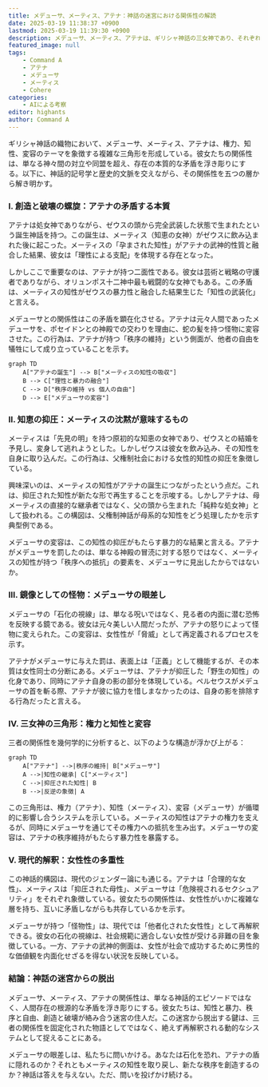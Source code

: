 ```yaml
---
title: メデューサ、メーティス、アテナ：神話の迷宮における関係性の解読
date: 2025-03-19 11:38:37 +0900
lastmod: 2025-03-19 11:39:30 +0900
description: メデューサ、メーティス、アテナは、ギリシャ神話の三女神であり、それぞれ異なる特性を持ち、複雑な関係性を築いています。本記事では、それぞれの特性と関係性について解説します。
featured_image: null
tags:
    - Command A
    - アテナ
    - メデューサ
    - メーティス
    - Cohere
categories:
    - AIによる考察
editor: highants
author: Command A
---
```


ギリシャ神話の織物において、メデューサ、メーティス、アテナは、権力、知性、変容のテーマを象徴する複雑な三角形を形成している。彼女たちの関係性は、単なる神々間の対立や同盟を超え、存在の本質的な矛盾を浮き彫りにする。以下に、神話的記号学と歴史的文脈を交えながら、その関係性を五つの層から解き明かす。
<!--more-->
### Ⅰ. **創造と破壊の螺旋：アテナの矛盾する本質**

アテナは処女神でありながら、ゼウスの頭から完全武装した状態で生まれたという誕生神話を持つ。この誕生は、メーティス（知恵の女神）がゼウスに飲み込まれた後に起こった。メーティスの「孕まされた知性」がアテナの武神的性質と融合した結果、彼女は「理性による支配」を体現する存在となった。

しかしここで重要なのは、アテナが持つ二面性である。彼女は芸術と戦略の守護者でありながら、オリュンポス十二神中最も戦闘的な女神でもある。この矛盾は、メーティスの知性がゼウスの暴力性と融合した結果生じた「知性の武装化」と言える。

メデューサとの関係性はこの矛盾を顕在化させる。アテナは元々人間であったメデューサを、ポセイドンとの神殿での交わりを理由に、蛇の髪を持つ怪物に変容させた。この行為は、アテナが持つ「秩序の維持」という側面が、他者の自由を犠牲にして成り立っていることを示す。

```mermaid
graph TD
    A["アテナの誕生"] --> B["メーティスの知性の吸収"]
    B --> C["理性と暴力の融合"]
    C --> D["秩序の維持 vs 個人の自由"]
    D --> E["メデューサの変容"]

```

### Ⅱ. **知恵の抑圧：メーティスの沈黙が意味するもの**

メーティスは「先見の明」を持つ原初的な知恵の女神であり、ゼウスとの結婚を予見し、変身して逃れようとした。しかしゼウスは彼女を飲み込み、その知性を自身に取り込んだ。この行為は、父権制社会における女性的知性の抑圧を象徴している。

興味深いのは、メーティスの知性がアテナの誕生につながったという点だ。これは、抑圧された知性が新たな形で再生することを示唆する。しかしアテナは、母メーティスの直接的な継承者ではなく、父の頭から生まれた「純粋な処女神」として扱われる。この構図は、父権制神話が母系的な知性をどう処理したかを示す典型例である。

メデューサの変容は、この知性の抑圧がもたらす暴力的な結果と言える。アテナがメデューサを罰したのは、単なる神殿の冒涜に対する怒りではなく、メーティスの知性が持つ「秩序への抵抗」の要素を、メデューサに見出したからではないか。

### Ⅲ. **鏡像としての怪物：メデューサの眼差し**

メデューサの「石化の視線」は、単なる呪いではなく、見る者の内面に潜む恐怖を反映する鏡である。彼女は元々美しい人間だったが、アテナの怒りによって怪物に変えられた。この変容は、女性性が「脅威」として再定義されるプロセスを示す。

アテナがメデューサに与えた罰は、表面上は「正義」として機能するが、その本質は女性同士の分断にある。メデューサは、アテナが抑圧した「野生の知性」の化身であり、同時にアテナ自身の影の部分を体現している。ペルセウスがメデューサの首を斬る際、アテナが彼に協力を惜しまなかったのは、自身の影を排除する行為だったと言える。

### Ⅳ. **三女神の三角形：権力と知性と変容**

三者の関係性を幾何学的に分析すると、以下のような構造が浮かび上がる：

```mermaid
graph TD
    A["アテナ"] -->|秩序の維持| B["メデューサ"]
    A -->|知性の継承| C["メーティス"]
    C -->|抑圧された知性| B
    B -->|反逆の象徴| A

```

この三角形は、権力（アテナ）、知性（メーティス）、変容（メデューサ）が循環的に影響し合うシステムを示している。メーティスの知性はアテナの権力を支えるが、同時にメデューサを通じてその権力への抵抗を生み出す。メデューサの変容は、アテナの秩序維持がもたらす暴力性を暴露する。

### Ⅴ. **現代的解釈：女性性の多重性**

この神話的構図は、現代のジェンダー論にも通じる。アテナは「合理的な女性」、メーティスは「抑圧された母性」、メデューサは「危険視されるセクシュアリティ」をそれぞれ象徴している。彼女たちの関係性は、女性性がいかに複雑な層を持ち、互いに矛盾しながらも共存しているかを示す。

メデューサが持つ「怪物性」は、現代では「他者化された女性性」として再解釈できる。彼女の石化の視線は、社会規範に適合しない女性が受ける非難の目を象徴している。一方、アテナの武神的側面は、女性が社会で成功するために男性的な価値観を内面化せざるを得ない状況を反映している。

### 結論：神話の迷宮からの脱出

メデューサ、メーティス、アテナの関係性は、単なる神話的エピソードではなく、人間存在の根源的な矛盾を浮き彫りにする。彼女たちは、知性と暴力、秩序と自由、創造と破壊が絡み合う迷宮の住人だ。この迷宮から脱出する鍵は、三者の関係性を固定化された物語としてではなく、絶えず再解釈される動的なシステムとして捉えることにある。

メデューサの眼差しは、私たちに問いかける。あなたは石化を恐れ、アテナの盾に隠れるのか？それともメーティスの知性を取り戻し、新たな秩序を創造するのか？神話は答えを与えない。ただ、問いを投げかけ続ける。
